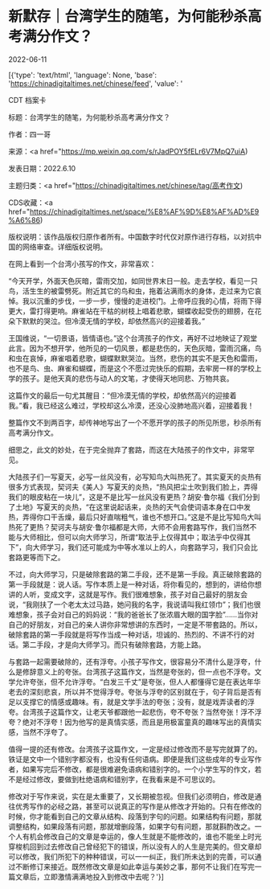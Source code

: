 # 新默存｜台湾学生的随笔，为何能秒杀高考满分作文？

2022-06-11

[{'type': 'text/html', 'language': None, 'base': 'https://chinadigitaltimes.net/chinese/feed', 'value': '

CDT 档案卡

标题：台湾学生的随笔，为何能秒杀高考满分作文？

作者：四一哥

来源：<a href="https://mp.weixin.qq.com/s/rJadPOY5fELr6V7MpQ7uiA)

发表日期：2022.6.10

主题归类：<a href="https://chinadigitaltimes.net/chinese/tag/高考作文)

CDS收藏：<a href="https://chinadigitaltimes.net/space/%E8%AF%9D%E8%AF%AD%E9%A6%86)

版权说明：该作品版权归原作者所有。中国数字时代仅对原作进行存档，以对抗中国的网络审查。详细版权说明。





在网上看到一个台湾小孩写的作文，非常喜欢：

“今天开学，外面天色灰暗，雷雨交加，如同世界末日一般。走去学校，看见一只鸟，活生生的被雷劈死。附近其它的鸟和虫，拖着沾满雨水的身体，走过来为它哀悼。我以沉重的步伐，一步一步，慢慢的走进校门。上帝呼应我的心情，将雨下得更大，雷打得更响。麻雀站在干枯的树枝上唱着悲歌，蝴蝶收起受伤的翅膀，在花朵下默默的哭泣。但冷漠无情的学校，却依然高兴的迎接着我。”

王国维说，“一切景语，皆情语也。”这个台湾孩子的作文，再好不过地映证了观堂此言。因为不想开学，他所见的一切风景，都是悲伤的，天色灰暗，雷雨沉痛，鸟和虫在哀悼，麻雀唱着悲歌，蝴蝶默默哭泣。当然，悲伤的其实不是天色和雷雨，也不是鸟、虫、麻雀和蝴蝶，而是这个不愿过完快乐的假期，去牢房一样的学校上学的孩子。是他天真的悲伤与动人的文笔，才使得天地同悲、万物共哀。

这篇作文的最后一句尤其醒目：“但冷漠无情的学校，却依然高兴的迎接着我。”看，我已经这么难过，学校却这么冷漠，还没心没肺地高兴着，迎接着我！

整篇作文不到两百字，却传神地写出了一个不愿开学的孩子的所见所思，秒杀所有高考满分作文。

细思之，此文的妙处，在于完全抛弃了套路，而这在大陆孩子的作文中，非常罕见。

大陆孩子们一写夏天，必写一丝风没有，必写知鸟大叫热死了。其实夏天的炎热有很多方式表现，契诃夫《美人》写夏天的炎热，“热风把尘土吹到我们脸上，弄得我们的眼皮粘在一块儿”，这是不是比写一丝风没有更热？胡安·鲁尔福《我们分到了土地》写夏天的炎热，“在这里说起话来，炎热的天气会使词语本身在口中发热，弄得你口干舌燥，最后只好直喘粗气，谁也不想开口。”这是不是比写知鸟大叫热死了更热？契诃夫与胡安·鲁尔福都是大师，大师不会用套路写作，我们当然不能与大师相比，但可以向大师学习，所谓“取法乎上仅得其中；取法乎中仅得其下”，向大师学习，我们还可能成为中等水准以上的人，向套路学习，我们只会比套路更等而下之。

不过，向大师学习，只是破除套路的第二手段，还不是第一手段。真正破除套路的第一手段就是：说人话。写作本质上是一种对话，将你看见的，想到的，讲给你想讲的人听，变成文字，这就是写作。我们很难想象，孩子对自己最好的朋友会说，“我刚扶了一个老太太过马路，她问我的名字，我说请叫我红领巾”；我们也很难想象，孩子会对自己的妈妈说：“我的爸爸长了张浓眉大眼的国字脸”……当你对自己的好朋友，对自己的亲人讲你非常想讲的东西时，一定是不带套路的。所以，破除套路的第一手段就是将写作当成一种对话，坦诚的、热烈的、不讲不行的对话。第二手段，才是向大师学习。而只有破除套路，方能上路。

与套路一起需要破除的，还有浮夸。小孩子写作文，很容易分不清什么是浮夸，什么是修辞意义上的夸张。台湾孩子这篇作文，当然是夸张的，但一点也不浮夸。文学允许夸张，但不允许浮夸。“白发三千丈”是夸张，但人人都懂得它是在表达年华老去的深刻悲哀，所以并不觉得浮夸。夸张与浮夸的区别就在于，句子背后是否有足以支撑它的情感或趣味。有，就是文学手法的夸张；没有，就是戏弄读者的浮夸。台湾孩子这篇作文，让老天爷都跟他一起悲伤，夸不夸张？当然夸张！浮不浮夸？绝对不浮夸！因为他写的是真情实感，而且是用极富童真的趣味写出的真情实感，当然不浮夸了。

值得一提的还有修改。台湾孩子这篇作文，一定是经过修改而不是写完就算了的。铁证是文中一个错别字都没有，也没有任何语病。即便是我们这些成年的专业写作者，如果写完后不修改，都是很难避免语病和错别字的。一个小学生写的作文，若不是经过修改，要做到杜绝语病和错别字，在我看来是不可思议的。

修改对于写作来说，实在是太重要了，又长期被忽视。但我们必须明白，修改是通往优秀写作的必经之路，甚至可以说真正的写作是从修改才开始的。只有在修改的时候，你才能看到自己的文章从结构、段落到字句的问题。如果结构有问题，那就调整结构，如果段落有问题，那就增删段落，如果字句有问题，那就斟酌改之。一个人有机会修改自己的文章是幸运的，像人生就是不能修改的，谁也不能坐上时光穿梭机回到过去修改自己曾经犯下的错误，所以没有人的人生是完美的。但文章却可以修改，我们所犯下的种种错误，可以一一纠正，我们所未达到的完善，可以通过不断修订来接近。既然修改文章是如此幸运与美妙之事，那何不让我们在写完一篇文章后，立即激情满满地投入到修改中去呢？'}]